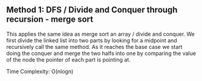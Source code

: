 ## Method 1: DFS / Divide and Conquer through recursion - merge sort

This applies the same idea as merge sort an array / divide and conquer. We first divide the linked list into two parts by looking for a midpoint and recursively call the same method. As it reaches the base case we start doing the conquer and merge the two halfs into one by comparing the value of the node the pointer of each part is pointing at. 

Time Complexity: O(nlogn)
